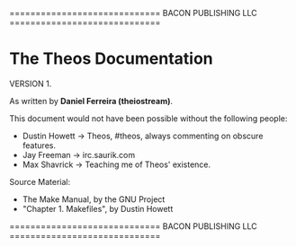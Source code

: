 ============================= BACON PUBLISHING LLC =============================

# The Theos Documentation

VERSION 1.

As written by **Daniel Ferreira (theiostream)**.

This document would not have been possible without the following people:

* Dustin Howett -> Theos, #theos, always commenting on obscure features.
* Jay Freeman -> irc.saurik.com
* Max Shavrick -> Teaching me of Theos' existence.

Source Material:

* The Make Manual, by the GNU Project
* "Chapter 1. Makefiles", by Dustin Howett

============================= BACON PUBLISHING LLC =============================